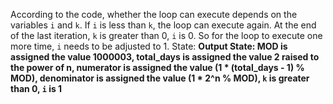According to the code, whether the loop can execute depends on the variables `i` and `k`. If `i` is less than `k`, the loop can execute again. At the end of the last iteration, `k` is greater than 0, `i` is 0. So for the loop to execute one more time, `i` needs to be adjusted to 1.
State: **Output State: MOD is assigned the value 1000003, total_days is assigned the value 2 raised to the power of n, numerator is assigned the value (1 * (total_days - 1) % MOD), denominator is assigned the value (1 * 2^n % MOD), `k` is greater than 0, `i` is 1**